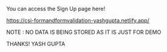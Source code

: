 You can access the Sign Up page here!

https://csi-formandformvalidation-yashgupta.netlify.app/

NOTE : NO DATA IS BEING STORED AS IT IS JUST FOR DEMO

THANKS!
YASH GUPTA
